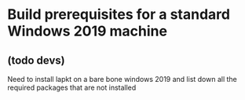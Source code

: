 # Build prerequisites for a standard Windows 2019 machine

## (todo devs)
Need to install lapkt on a bare bone windows 2019 and list down all the required packages that are not installed
